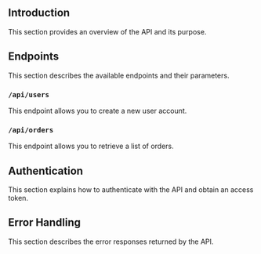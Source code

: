 ## Introduction

This section provides an overview of the API and its purpose.

## Endpoints

This section describes the available endpoints and their parameters.

### `/api/users`

This endpoint allows you to create a new user account.

### `/api/orders`

This endpoint allows you to retrieve a list of orders.

## Authentication

This section explains how to authenticate with the API and obtain an access token.

## Error Handling

This section describes the error responses returned by the API.